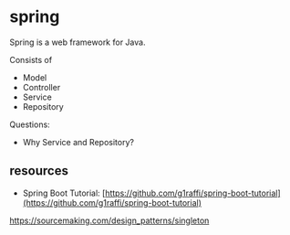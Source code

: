# spring

Spring is a web framework for Java.

Consists of
- Model
- Controller
- Service
- Repository

Questions:
- Why Service and Repository?

## resources
- Spring Boot Tutorial: [https://github.com/g1raffi/spring-boot-tutorial](https://github.com/g1raffi/spring-boot-tutorial)

https://sourcemaking.com/design_patterns/singleton
